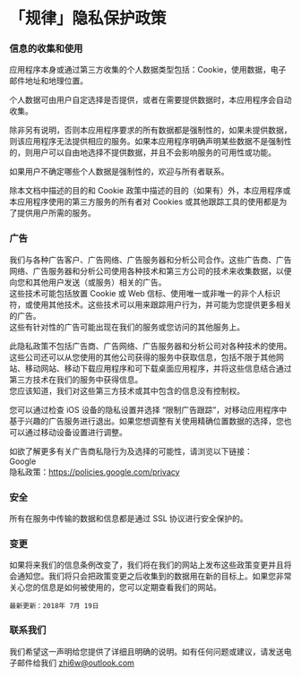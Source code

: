 # 「规律」隐私保护政策


### 信息的收集和使用

应用程序本身或通过第三方收集的个人数据类型包括：Cookie，使用数据，电子邮件地址和地理位置。

个人数据可由用户自定选择是否提供，或者在需要提供数据时，本应用程序会自动收集。

除非另有说明，否则本应用程序要求的所有数据都是强制性的，如果未提供数据，则该应用程序无法提供相应的服务。如果本应用程序明确声明某些数据不是强制性的，则用户可以自由地选择不提供数据，并且不会影响服务的可用性或功能。

如果用户不确定哪些个人数据是强制性的，欢迎与所有者联系。

除本文档中描述的目的和 Cookie 政策中描述的目的（如果有）外，本应用程序或本应用程序使用的第三方服务的所有者对 Cookies 或其他跟踪工具的使用都是为了提供用户所需的服务。


### 广告

我们与各种广告客户、广告网络、广告服务器和分析公司合作。这些广告商、广告网络、广告服务器和分析公司使用各种技术和第三方公司的技术来收集数据，以便向您和其他用户发送（或服务）相关的广告。  
这些技术可能包括放置 Cookie 或 Web 信标、使用唯一或非唯一的非个人标识符，或使用其他技术。这些技术可以用来跟踪用户行为，并可能为您提供更多相关的广告。  
这些有针对性的广告可能出现在我们的服务或您访问的其他服务上。

此隐私政策不包括广告商、广告网络、广告服务器和分析公司对各种技术的使用。这些公司还可以从您使用的其他公司获得的服务中获取信息，包括不限于其他网站、移动网站、移动下载应用程序和可下载桌面应用程序，并将这些信息结合通过第三方技术在我们的服务中获得信息。  
您应该知道，我们对这些第三方技术或其中包含的信息没有控制权。

您可以通过检查 iOS 设备的隐私设置并选择 “限制广告跟踪”，对移动应用程序中基于兴趣的广告服务进行退出。如果您想调整有关使用精确位置数据的选择，您也可以通过移动设备设置进行调整。

如欲了解更多有关广告商私隐行为及选择的可能性，请浏览以下链接：  
Google  
隐私政策：https://policies.google.com/privacy


### 安全

所有在服务中传输的数据和信息都是通过 SSL 协议进行安全保护的。


### 变更

如果将来我们的信息条例改变了，我们将在我们的网站上发布这些政策变更并且将会通知您。我们将只会把政策变更之后收集到的数据用在新的目标上。如果您非常关心您的信息是如何被使用的，您可以定期查看我们的网站。

```最新更新：2018年 7月 19日```


### 联系我们
我们希望这一声明给您提供了详细且明确的说明。如有任何问题或建议，请发送电子邮件给我们 
zhi6w@outlook.com




